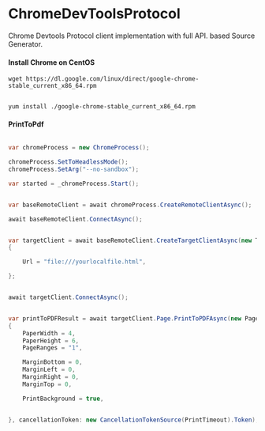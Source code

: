 # ChromeDevToolsProtocol
Chrome Devtools Protocol client implementation with full API. based Source Generator.

#### Install Chrome on CentOS

```
wget https://dl.google.com/linux/direct/google-chrome-stable_current_x86_64.rpm


yum install ./google-chrome-stable_current_x86_64.rpm
```

#### PrintToPdf

```C#

var chromeProcess = new ChromeProcess();

chromeProcess.SetToHeadlessMode();
chromeProcess.SetArg("--no-sandbox");

var started = _chromeProcess.Start();


var baseRemoteClient = await chromeProcess.CreateRemoteClientAsync();

await baseRemoteClient.ConnectAsync();


var targetClient = await baseRemoteClient.CreateTargetClientAsync(new TargetDomain.CreateTargetParams
{

    Url = "file:///yourlocalfile.html",

};


await targetClient.ConnectAsync();


var printToPDFResult = await targetClient.Page.PrintToPDFAsync(new PageDomain.PrintToPDFParams
{
    PaperWidth = 4,
    PaperHeight = 6,
    PageRanges = "1",

    MarginBottom = 0,
    MarginLeft = 0,
    MarginRight = 0,
    MarginTop = 0,

    PrintBackground = true,


}, cancellationToken: new CancellationTokenSource(PrintTimeout).Token);

```
